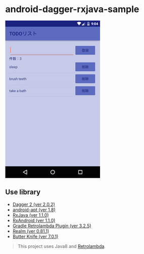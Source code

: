 # android-dagger-rxjava-sample

<img src="screenshot.png" width="300" />

## Use library

- [Dagger 2 (ver 2.0.2)](https://github.com/google/dagger/)
- [android-apt (ver 1.8)](https://bitbucket.org/hvisser/android-apt)
- [RxJava (ver 1.1.0)](https://github.com/ReactiveX/RxJava)
- [RxAndroid (ver 1.1.0)](https://github.com/ReactiveX/RxAndroid)
- [Gradle Retrolambda Plugin (ver 3.2.5)](https://github.com/evant/gradle-retrolambda/)
- [Realm (ver 0.81.1)](https://realm.io/)
- [Butter Knife (ver 7.0.1)](http://jakewharton.github.io/butterknife/)

> This project uses Java8 and [Retrolambda](https://github.com/orfjackal/retrolambda).